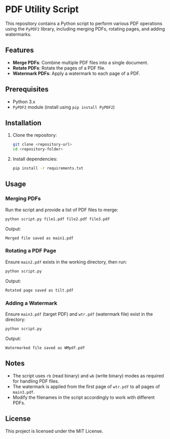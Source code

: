 # PDF Utility Script

This repository contains a Python script to perform various PDF operations using the `PyPDF2` library, including merging PDFs, rotating pages, and adding watermarks.

## Features
- **Merge PDFs**: Combine multiple PDF files into a single document.
- **Rotate PDFs**: Rotate the pages of a PDF file.
- **Watermark PDFs**: Apply a watermark to each page of a PDF.

## Prerequisites
- Python 3.x
- `PyPDF2` module (install using `pip install PyPDF2`)

## Installation
1. Clone the repository:
   ```sh
   git clone <repository-url>
   cd <repository-folder>
   ```
2. Install dependencies:
   ```sh
   pip install -r requirements.txt
   ```

## Usage
### Merging PDFs
Run the script and provide a list of PDF files to merge:
```sh
python script.py file1.pdf file2.pdf file3.pdf
```
Output:
```
Merged file saved as main1.pdf
```

### Rotating a PDF Page
Ensure `main2.pdf` exists in the working directory, then run:
```sh
python script.py
```
Output:
```
Rotated page saved as tilt.pdf
```

### Adding a Watermark
Ensure `main3.pdf` (target PDF) and `wtr.pdf` (watermark file) exist in the directory:
```sh
python script.py
```
Output:
```
Watermarked file saved as WMpdf.pdf
```

## Notes
- The script uses `rb` (read binary) and `wb` (write binary) modes as required for handling PDF files.
- The watermark is applied from the first page of `wtr.pdf` to all pages of `main3.pdf`.
- Modify the filenames in the script accordingly to work with different PDFs.

## License
This project is licensed under the MIT License.

